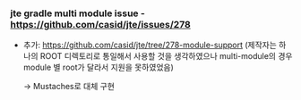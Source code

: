 ### jte gradle multi module issue - https://github.com/casid/jte/issues/278
* 추가: https://github.com/casid/jte/tree/278-module-support (제작자는 하나의 ROOT 디렉토리로 통일해서 사용할 것을 생각하였으나 multi-module의 경우 module 별 root가 달라서 지원을 못하였었음)

  -> Mustaches로 대체 구현
